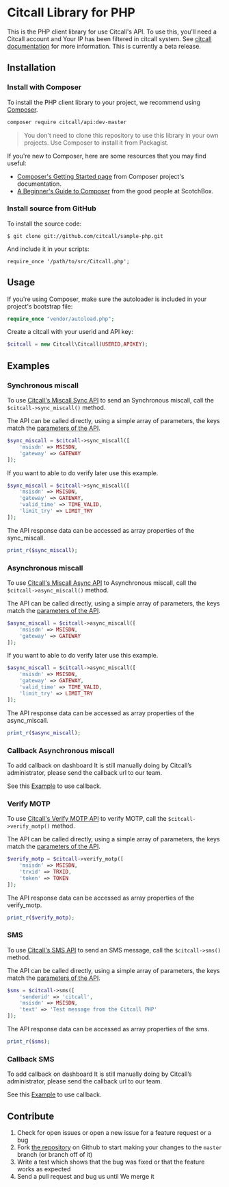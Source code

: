 Citcall Library for PHP 
============================

This is the PHP client library for use Citcall's API. To use this, you'll need a Citcall account and Your IP has been filtered in citcall system. See [citcall documentation][docs] for more information. This is currently a beta release.

Installation
------------

### Install with Composer
To install the PHP client library to your project, we recommend using [Composer](https://getcomposer.org/).

```bash
composer require citcall/api:dev-master
```

> You don't need to clone this repository to use this library in your own projects. Use Composer to install it from Packagist.

If you're new to Composer, here are some resources that you may find useful:

* [Composer's Getting Started page](https://getcomposer.org/doc/00-intro.md) from Composer project's documentation.
* [A Beginner's Guide to Composer](https://scotch.io/tutorials/a-beginners-guide-to-composer) from the good people at ScotchBox.

### Install source from GitHub
To install the source code:

	$ git clone git://github.com/citcall/sample-php.git

And include it in your scripts:

	require_once '/path/to/src/Citcall.php';

Usage
-----

If you're using Composer, make sure the autoloader is included in your project's bootstrap file:

```php
require_once "vendor/autoload.php";
```

Create a citcall with your userid and API key:

```php
$citcall = new Citcall\Citcall(USERID,APIKEY);
```

Examples
--------

### Synchronous miscall

To use [Citcall's Miscall Sync API][docs_miscall_sync] to send an Synchronous miscall, call the `$citcall->sync_miscall()` method.

The API can be called directly, using a simple array of parameters, the keys match the [parameters of the API][docs_miscall_sync].

```php
$sync_miscall = $citcall->sync_miscall([
	'msisdn' => MSISDN,
	'gateway' => GATEWAY
]);
```

If you want to able to do verify later use this example.

```php
$sync_miscall = $citcall->sync_miscall([
	'msisdn' => MSISDN,
	'gateway' => GATEWAY,
	'valid_time' => TIME_VALID,
	'limit_try' => LIMIT_TRY
]);
```

The API response data can be accessed as array properties of the sync_miscall. 

```php
print_r($sync_miscall);
```

### Asynchronous miscall

To use [Citcall's Miscall Async API][docs_miscall_async] to Asynchronous miscall, call the `$citcall->async_miscall()` method.

The API can be called directly, using a simple array of parameters, the keys match the [parameters of the API][docs_miscall_async].

```php
$async_miscall = $citcall->async_miscall([
	'msisdn' => MSISDN,
	'gateway' => GATEWAY
]);
```

If you want to able to do verify later use this example.

```php
$async_miscall = $citcall->async_miscall([
	'msisdn' => MSISDN,
	'gateway' => GATEWAY,
	'valid_time' => TIME_VALID,
	'limit_try' => LIMIT_TRY
]);
```

The API response data can be accessed as array properties of the async_miscall. 

```php
print_r($async_miscall);
```

### Callback Asynchronous miscall

To add callback on dashboard It is still manually doing by Citcall’s administrator, please send the callback url to our team.

See this [Example](https://github.com/citcall/sample-php/blob/master/examples/callback_async_miscall.php) to use callback.

### Verify MOTP

To use [Citcall's Verify MOTP API][docs_verify] to verify MOTP, call the `$citcall->verify_motp()` method.

The API can be called directly, using a simple array of parameters, the keys match the [parameters of the API][docs_verify].

```php
$verify_motp = $citcall->verify_motp([
	'msisdn' => MSISDN,
	'trxid' => TRXID,
	'token' => TOKEN
]);
```

The API response data can be accessed as array properties of the verify_motp. 

```php
print_r($verify_motp);
```

### SMS

To use [Citcall's SMS API][docs_sms] to send an SMS message, call the `$citcall->sms()` method.

The API can be called directly, using a simple array of parameters, the keys match the [parameters of the API][docs_sms].

```php
$sms = $citcall->sms([
	'senderid' => 'citcall',
	'msisdn' => MSISDN,
	'text' => 'Test message from the Citcall PHP'
]);
```

The API response data can be accessed as array properties of the sms. 

```php
print_r($sms);
```

### Callback SMS

To add callback on dashboard It is still manually doing by Citcall’s administrator, please send the callback url to our team.

See this [Example](https://github.com/citcall/sample-php/blob/master/examples/callback_sms.php) to use callback.

Contribute
----------

1. Check for open issues or open a new issue for a feature request or a bug
2. Fork [the repository][] on Github to start making your changes to the
    `master` branch (or branch off of it)
3. Write a test which shows that the bug was fixed or that the feature works as expected
4. Send a pull request and bug us until We merge it

[docs]: https://docs.citcall.com
[docs_miscall_sync]: https://docs.citcall.com/#miscall
[docs_miscall_async]: https://docs.citcall.com/async/
[docs_sms]: https://docs.citcall.com/#sms
[docs_verify]: https://docs.citcall.com/#verify
[the repository]: https://github.com/citcall/sample-php